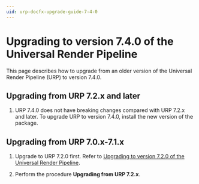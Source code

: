 ```yaml
---
uid: urp-docfx-upgrade-guide-7-4-0
---
```

# Upgrading to version 7.4.0 of the Universal Render Pipeline

This page describes how to upgrade from an older version of the Universal Render Pipeline (URP) to version 7.4.0.

## Upgrading from URP 7.2.x and later

1. URP 7.4.0 does not have breaking changes compared with URP 7.2.x and later. To upgrade URP to version 7.4.0, install the new version of the package.

## Upgrading from URP 7.0.x-7.1.x

1. Upgrade to URP 7.2.0 first. Refer to [Upgrading to version 7.2.0 of the Universal Render Pipeline](upgrade-guide-7-2-0.md).

2. Perform the procedure **Upgrading from URP 7.2.x**.
